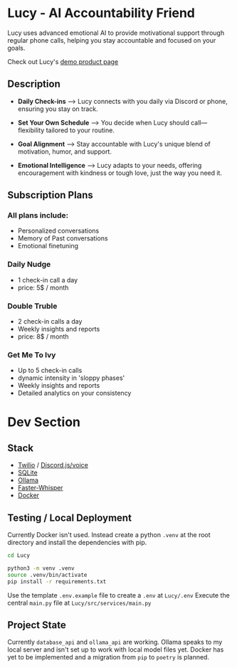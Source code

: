 # Lucy - AI Accountability Friend
Lucy uses advanced emotional AI to provide motivational support through regular phone calls, helping you stay accountable and focused on your goals.

Check out Lucy's [demo product page](https://lucy-daily-drive.lovable.app/)

## Description

+ **Daily Check-ins**
--> Lucy connects with you daily via Discord or phone, ensuring you stay on track.

+ **Set Your Own Schedule**
--> You decide when Lucy should call—flexibility tailored to your routine.

+ **Goal Alignment**
--> Stay accountable with Lucy's unique blend of motivation, humor, and support.

+ **Emotional Intelligence**
--> Lucy adapts to your needs, offering encouragement with kindness or tough love, just the way you need it.

## Subscription Plans
### All plans include:
- Personalized conversations
- Memory of Past conversations
- Emotional finetuning

### **Daily Nudge**
- 1 check-in call a day
- price: 5$ / month

### **Double Truble**
- 2 check-in calls a day
- Weekly insights and reports
- price: 8$ / month

### **Get Me To Ivy**
- Up to 5 check-in calls
- dynamic intensity in 'sloppy phases'
- Weekly insights and reports
- Detailed analytics on your consistency

# Dev Section

## Stack
- [Twilio](https://github.com/twilio/twilio-python) / [Discord.js/voice](https://www.npmjs.com/package/@discordjs/voice)
- [SQLite](https://sqlite.org/)
- [Ollama](https://ollama.com/)
- [Faster-Whisper](https://github.com/SYSTRAN/faster-whisper)
- [Docker](https://www.docker.com/)

## Testing / Local Deployment
Currently Docker isn't used. 
Instead create a python `.venv` at the root directory and install the dependencies with pip.
```bash
cd Lucy

python3 -m venv .venv
source .venv/bin/activate
pip install -r requirements.txt
```
Use the template `.env.example` file to create a `.env` at `Lucy/.env`
Execute the central `main.py` file at `Lucy/src/services/main.py`

## Project State
Currently `database_api` and `ollama_api` are working.
Ollama speaks to my local server and isn't set up to work with local model files yet. Docker has yet to be implemented and a migration from `pip` to `poetry` is planned. 